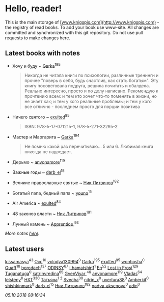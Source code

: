 # Hello, reader!
This is the main storage of [www.knigopis.com](http://www.knigopis.com) - the registry of read books.
To add your book use www-site. All changes are committed and synchronized with this git repository.
Do not use pull requests to make changes here.


## Latest books with notes
* Хочу и буду ~ [Garka](users/115/115753719718250012620-google)<sup>195</sup>
    > Никогда не читала книги по психологии, различные тренинги и прочее "поверь в себя, будь счастлив, как стать богатым". Эту книгу посоветовала подруга, решила почитать и обалдела. Реально интересно, просто и по делу написано. Рекомендую к прочтению всем: и тем кто хочет что-то поменять в жизни, но не знает как; и тем у кого реальные проблемы; и тем у кого все отлично - последнем просто для порции позитива

* Ничего святого ~ [exulted](users/100/100599204551896265722-google)<sup>85</sup>
    > ISBN: 978-5-17-071215-1, 978-5-271-32295-2

* Мастер и Маргарита ~ [Garka](users/115/115753719718250012620-google)<sup>194</sup>
    > Не помню какой раз перечитываю... 5 или 6. Любимая книга никогда не надоедает.

* Дерьмо ~ [anvonamore](users/595/5957175-vkontakte)<sup>119</sup>

* Важные годы ~ [darb_el](users/184/184135339-vkontakte)<sup>15</sup>

* Великие православные святые ~ [Ник Литвинов](users/241/241974816-vkontakte)<sup>182</sup>

* Богатый папа, бедный папа ~ [youno](users/302/302928912-vkontakte)<sup>15</sup>

* Air America ~ [exulted](users/100/100599204551896265722-google)<sup>84</sup>

* 48 законов власти ~ [Ник Литвинов](users/241/241974816-vkontakte)<sup>181</sup>

* Лунный камень ~ [Apprentice ](users/528/52821952-vkontakte)<sup>93</sup>


_More notes [here](latest_books_with_notes.md)._


## Latest users
[kissamasya](users/684/68439978-vkontakte)<sup>43</sup> 
[Окс](users/102/102536471289425216982-google)<sup>10</sup> 
[volodya130994](users/392/39260715-vkontakte)<sup>0</sup> 
[Garka](users/115/115753719718250012620-google)<sup>195</sup> 
[exulted](users/100/100599204551896265722-google)<sup>85</sup> 
[wonhosha](users/623/62393441-vkontakte)<sup>0</sup> 
[Quaff](users/122/12267158-vkontakte)<sup>18</sup> 
[borodach](users/157/15706320-vkontakte)<sup>137</sup> 
[ODINSY](users/100/100978570902186865324-google)<sup>67</sup> 
[i.hamatshin1](users/348/348527473-vkontakte)<sup>1</sup> 
[En](users/333/333646551-vkontakte)<sup>52</sup> 
[Lost in Frost](users/103/103293621948650602575-google)<sup>129</sup> 
[Tuganatuga](users/596/59644626-vkontakte)<sup>0</sup> 
[katrinvredina](users/233/2336755-vkontakte)<sup>65</sup> 
[GvenVivar ](users/158/158266434925901-facebook)<sup>46</sup> 
[anvonamore](users/595/5957175-vkontakte)<sup>119</sup> 
[Vladas](users/107/107621344637148469804-google)<sup>64</sup> 
[lelsteny](users/163/163047065-vkontakte)<sup>0</sup> 
[HXT](users/100/100002563462782-facebook)<sup>330</sup> 
[Татьяна](users/114/114821747301663688800-google)<sup>1</sup> 
[](users/140/140020294-vkontakte)<sup>2</sup> 
[Svecha](users/118/118041836581529110049-google)<sup>30</sup> 
[nitrin_x](users/122/122404030-vkontakte)<sup>0</sup> 
[uvertura88](users/514/5146266-vkontakte)<sup>0</sup> 
[Amberkit](users/226/2262103690484511-facebook)<sup>0</sup> 
[shishkinmark](users/270/2709231-vkontakte)<sup>0</sup> 
[darb_el](users/184/184135339-vkontakte)<sup>15</sup> 
[Ник Литвинов](users/241/241974816-vkontakte)<sup>182</sup> 
[nadya_aksenova](users/295/295951913-vkontakte)<sup>0</sup> 
[adin](users/348/348471867-vkontakte)<sup>0</sup> 


_05.10.2018 08:16:34_

